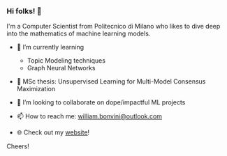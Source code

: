 ### Hi folks! 👋
I'm a Computer Scientist from Politecnico di Milano who likes to dive deep into the mathematics of machine learning models.

- 🌱 I’m currently learning 
  - Topic Modeling techniques
  - Graph Neural Networks

- 🔭 MSc thesis: Unsupervised Learning for Multi-Model Consensus Maximization
- 👯 I’m looking to collaborate on dope/impactful ML projects
- 📫 How to reach me: william.bonvini@outlook.com
- :globe_with_meridians: Check out my [website](https://williambonvini.com)!   

Cheers!

<!--
**WilliamBonvini/WilliamBonvini** is a ✨ _special_ ✨ repository because its `README.md` (this file) appears on your GitHub profile.

Here are some ideas to get you started:

- 🔭 I’m currently working on ...
- 🤔 I’m looking for help with ...
- 💬 Ask me about ...
- 📫 How to reach me: ...
- 😄 Pronouns: ...
- ⚡ Fun fact: ...
-->
